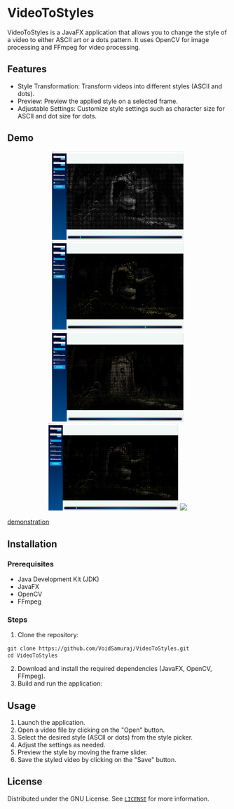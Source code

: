 # VideoToStyles
VideoToStyles is a JavaFX application that allows you to change the style of a video to either ASCII art or a dots pattern. It uses OpenCV for image processing and FFmpeg for video processing.

## Features
* Style Transformation: Transform videos into different styles (ASCII and dots).
* Preview: Preview the applied style on a selected frame.
* Adjustable Settings: Customize style settings such as character size for ASCII and dot size for dots.

## Demo

<p align="center">
  <img src="https://github.com/VoidSamuraj/VideoToStyles/blob/master/images/dots1.png?raw=true"  width="300"/> 
  <img src="https://github.com/VoidSamuraj/VideoToStyles/blob/master/images/dots2.png?raw=true"  width="300"/> 
  <img src="https://github.com/VoidSamuraj/VideoToStyles/blob/master/images/dots3.png?raw=true"  width="300"/>
  <img src="https://github.com/VoidSamuraj/VideoToStyles/blob/master/images/ascii2.png?raw=true"  height="200"/>
  <img src="https://github.com/VoidSamuraj/VideoToStyles/blob/master/images/ascii1.png?raw=true"  height="200"/>
  <br/>

  [demonstration](https://user-images.githubusercontent.com/49106260/213887038-32b162d2-7760-4b74-9cb2-d18960875e2f.mp4)

</p>

## Installation
### Prerequisites
* Java Development Kit (JDK)
* JavaFX
* OpenCV
* FFmpeg
### Steps
1. Clone the repository:
```
git clone https://github.com/VoidSamuraj/VideoToStyles.git
cd VideoToStyles
```
2. Download and install the required dependencies (JavaFX, OpenCV, FFmpeg).
3. Build and run the application:

## Usage
1. Launch the application.
2. Open a video file by clicking on the "Open" button.
3. Select the desired style (ASCII or dots) from the style picker.
4. Adjust the settings as needed.
5. Preview the style by moving the frame slider.
6. Save the styled video by clicking on the "Save" button.


## License

Distributed under the GNU License. See <a href="https://github.com/VoidSamuraj/VideoToStyles/blob/master/LICENSE">`LICENSE`</a> for more information.
